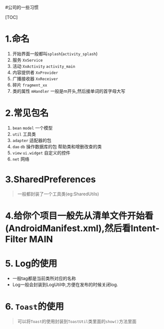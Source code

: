 #公司的一些习惯

[TOC]

# 1.命名

 1. 开始界面一般都叫`splash`(`activity_splash`)
 2. 服务  `XxService`
 3. 活动  `XxActivity`    `activity_main`
 4. 内容提供者 `XxProvider`
 5. 广播接收器 `XxReceiver`
 6. 碎片  `fragment_xx`
 7. 类的属性 `mHandler` 一般是m开头,然后接单词的首字母大写

# 2.常见包名

 1. `bean`   `model`  一个模型
 2. `util`   工具类
 3. `adapter` 适配器的包
 4. `dao`   `db`  操作数据库的包    帮助类和增删改查的类
 5. `view`   `ui.widget`    自定义的控件
 6. `net`     网络

# 3.SharedPreferences

 > 一般都封装了一个工具类(eg:SharedUtils)

# 4.给你个项目一般先从清单文件开始看(AndroidManifest.xml),然后看Intent-Filter MAIN

# 5. Log的使用
	
 - 一般tag都是当前类所对应的名称
 - Log一般会封装到LogUtil中,方便在发布的时候关闭log.

# 6. `Toast`的使用

 > 可以将`Toast`的使用封装到`ToastUtil`类里面的`show()`方法里面